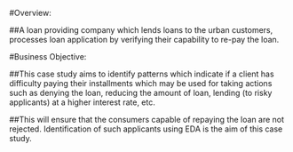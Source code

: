 #Overview:

##A loan providing company which lends loans to the urban
customers, processes loan application by verifying their capability to
re-pay the loan.

#Business Objective:

##This case study aims to identify patterns which indicate if a client
has difficulty paying their installments which may be used for taking
actions such as denying the loan, reducing the amount of loan,
lending (to risky applicants) at a higher interest rate, etc.

##This will ensure that the consumers capable of repaying the loan are
not rejected. Identification of such applicants using EDA is the aim
of this case study.
